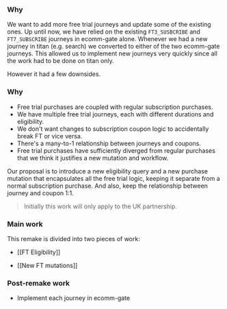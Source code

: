 ### Why
We want to add more free trial journeys and update some of the existing ones. Up until now, we have relied on the existing `FT3_SUSBCRIBE` and `FT7_SUBSCRIBE` journeys in ecomm-gate alone. Whenever we had a new journey in titan (e.g. search) we converted to either of the two ecomm-gate journeys. This allowed us to implement new journeys very quickly since all the work had to be done on titan only. 

However it had a few downsides.

### Why
* Free trial purchases are coupled with regular subscription purchases.
* We have multiple free trial journeys, each with different durations and eligibility.
* We don't want changes to subscription coupon logic to accidentally break FT or vice versa.
* There's a many-to-1 relationship between journeys and coupons.
* Free trial purchases have sufficiently diverged from regular purchases that we think it justifies a new mutation and workflow.

Our proposal is to introduce a new eligibility query and a new purchase mutation that encapsulates all the free trial logic, keeping it separate from a normal subscription purchase. And also, keep the relationship between journey and coupon 1:1.

> Initially this work will only apply to the UK partnership.

### Main work
This remake is divided into two pieces of work:
* [[FT Eligibility]]
- [[New FT mutations]]

### Post-remake work
* Implement each journey in ecomm-gate